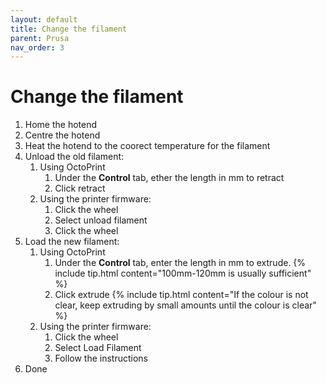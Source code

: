```yaml
---
layout: default
title: Change the filament
parent: Prusa
nav_order: 3
---
```


# Change the filament
1. Home the hotend
2. Centre the hotend
3. Heat the hotend to the coorect temperature for the filament
4. Unload the old filament:
    1. Using OctoPrint
        1. Under the **Control** tab, ether the length in mm to retract
        2. Click retract
    2. Using the printer firmware:
        1. Click the wheel
        2. Select unload filament
        3. Click the wheel
5. Load the new filament:
    1. Using OctoPrint
        1. Under the **Control** tab, enter the length in mm to extrude.
            {% include tip.html content="100mm-120mm is usually sufficient" %}
        2. Click extrude
            {% include tip.html content="If the colour is not clear, keep extruding by small amounts until the colour is clear" %}
    2. Using the printer firmware:
        1. Click the wheel
        2. Select Load Filament
        3. Follow the instructions
6. Done
